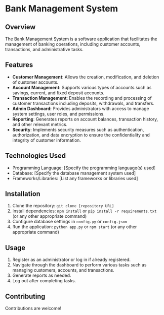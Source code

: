 
# Bank Management System

## Overview
The Bank Management System is a software application that facilitates the management of banking operations, including customer accounts, transactions, and administrative tasks.

## Features
- **Customer Management**: Allows the creation, modification, and deletion of customer accounts.
- **Account Management**: Supports various types of accounts such as savings, current, and fixed deposit accounts.
- **Transaction Management**: Enables the recording and processing of customer transactions including deposits, withdrawals, and transfers.
- **Admin Dashboard**: Provides administrators with access to manage system settings, user roles, and permissions.
- **Reporting**: Generates reports on account balances, transaction history, and other relevant metrics.
- **Security**: Implements security measures such as authentication, authorization, and data encryption to ensure the confidentiality and integrity of customer information.

## Technologies Used
- Programming Language: [Specify the programming language(s) used]
- Database: [Specify the database management system used]
- Frameworks/Libraries: [List any frameworks or libraries used]

## Installation
1. Clone the repository: `git clone [repository URL]`
2. Install dependencies: `npm install` or `pip install -r requirements.txt` (or any other appropriate command)
3. Configure database settings in `config.py` or `config.json`
4. Run the application: `python app.py` or `npm start` (or any other appropriate command)

## Usage
1. Register as an administrator or log in if already registered.
2. Navigate through the dashboard to perform various tasks such as managing customers, accounts, and transactions.
3. Generate reports as needed.
4. Log out after completing tasks.

## Contributing
Contributions are welcome!